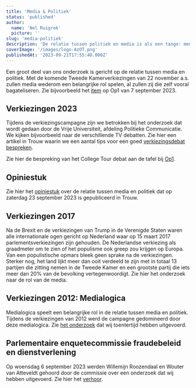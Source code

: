 ```yaml
---
title: 'Media & Politiek'
status: 'published'
author:
  name: 'Nel Ruigrok'
  picture: ''
slug: 'media-politiek'
description: 'De relatie tussen politiek en media is als een tango: men kan niet zonder elkaar maar er is ook altijd spanning tussen beide deelnemers en het is niet altijd duidelijk wie de dans leidt.'
coverImage: '/images/logo-AzOT.png'
publishedAt: '2023-09-21T17:55:40.000Z'
---
```


Een groot deel van ons onderzoek is gericht op de relatie tussen media en politiek. Met de komende Tweede Kamerverkiezingen van 22 november a.s. zullen media wederom een belangrijke rol spelen, al zullen zij die zelf vooral bagateliseren. Zie bijvoorbeeld het [item](https://op1npo.nl/2023/09/07/jeroen-pauw-en-rick-nieman-over-het-ideale-tv-debat/) op Op1 van 7 september 2023.

## Verkiezingen 2023

Tijdens de verkiezingscampagne zijn we betrokken bij het onderzoek dat wordt gedaan door de Vrije Universiteit, afdeling Politieke Communicatie. We kijken bijvoorbeeld naar de verschillende TV debatten. Zie hier een artikel in Trouw waarin we een aantal tips voor een goed [verkiezingsdebat bespreken](https://www.trouw.nl/cultuur-media/zijn-er-nieuwe-spelregels-nodig-voor-de-verbale-bokspartij-van-het-verkiezingsdebat~be153e37/).

Zie hier de bespreking van het College Tour debat aan de tafel bij [Op1](https://www.npostart.nl/thomas-van-groningen-arendo-joustra-en-nel-ruigrok-over-de-zin-en-onzin-van-het-televisiedebat/23-10-2023/POMS_EO_20083240).

## Opiniestuk

Zie hier het [opiniestuk](https://www.trouw.nl/opinie/waar-komt-dat-gevoel-in-het-land-waarover-henk-kamp-sprak-eigenlijk-vandaan~b3eb9a91/) over de relatie tussen media en politiek dat op zaterdag 23 september 2023 is gepubliceerd in Trouw.

## Verkiezingen 2017

Na de Brexit en de verkiezingen van Trump in de Verenigde Staten waren alle internationale ogen gericht op Nederland waar op 15 maart 2017 parlementsverkiezingen zijn gehouden. De Nederlandse verkiezing als graadmeter om te zien of het populisme ook greep zou krijgen op Europa. Van een populistische opmars bleek geen sprake na de verkiezingen. Sterker nog, het land lijkt meer dan ooit verdeeld te zijn met in totaal 13 partijen die zitting nemen in de Tweede Kamer en een grootste partij die iets meer dan 20% van de bevolking vertegenwoordigt. Zie hier het onderzoek naar de rol van de media.

## Verkiezingen 2012: Medialogica

Medialogica speelt een belangrijke rol in de relatie tussen media en politiek. Tijdens de verkiezingen van 2012 werd de campagne gedomineerd door deze medialogica. Zie [het onderzoek](/uploads/2017_verkiezingen.pdf) dat wij toentertijd hebben uitgevoerd.

## Parlementaire enquetecommissie fraudebeleid en dienstverlening

Op woensdag 6 september 2023 werden Willemijn Roozendaal en Wouter van Atteveldt gehoord door de commissie over een onderzoek dat wij hebben uitgevoerd. Zie hier het [verhoor](https://debatgemist.tweedekamer.nl/debatten/parlementaire-enqu%C3%AAtecommissie-fraudebeleid-en-dienstverlening-%E2%80%93-openbaar-verhoor-de-heer).

